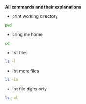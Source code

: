 **All commands and their explanations**

- print working directory

```sh
pwd
```

- bring me home

```sh
cd
```

- list files

```sh
ls -l
```

- list more files

``` sh
ls -la
```

- list file digits only

```sh
ls -al
